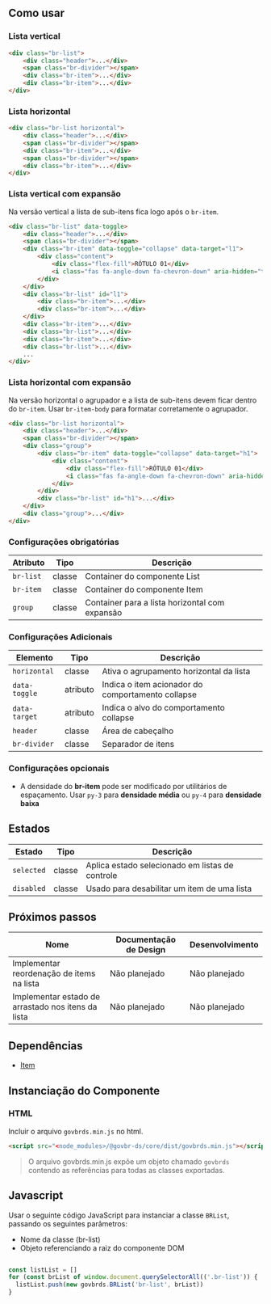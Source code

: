 [version]: # (3.0.5)

## Como usar

### Lista vertical

```html
<div class="br-list">
    <div class="header">...</div>
    <span class="br-divider"></span>
    <div class="br-item">...</div>
    <div class="br-item">...</div>
</div>
```

### Lista horizontal

```html
<div class="br-list horizontal">
    <div class="header">...</div>
    <span class="br-divider"></span>
    <div class="br-item">...</div>
    <span class="br-divider"></span>
    <div class="br-item">...</div>
</div>
```

### Lista vertical com expansão

Na versão vertical a lista de sub-itens fica logo após o `br-item`.

```html
<div class="br-list" data-toggle>
    <div class="header">...</div>
    <span class="br-divider"></span>
    <div class="br-item" data-toggle="collapse" data-target="l1">
        <div class="content">
            <div class="flex-fill">RÓTULO 01</div>
            <i class="fas fa-angle-down fa-chevron-down" aria-hidden="true" aria-label="Expandir/Retrair Rótulo 01"></i>
        </div>
    </div>
    <div class="br-list" id="l1">
        <div class="br-item">...</div>
        <div class="br-item">...</div>
    </div>
    <div class="br-item">...</div>
    <div class="br-list">...</div>
    <div class="br-item">...</div>
    <div class="br-list">...</div>
    ...
</div>
```

### Lista horizontal com expansão

Na versão horizontal o agrupador e a lista de sub-itens devem ficar dentro do `br-item`. Usar `br-item-body` para formatar corretamente o agrupador.

```html
<div class="br-list horizontal">
    <div class="header">...</div>
    <span class="br-divider"></span>
    <div class="group">
        <div class="br-item" data-toggle="collapse" data-target="h1">
            <div class="content">
                <div class="flex-fill">RÓTULO 01</div>
                <i class="fas fa-angle-down fa-chevron-down" aria-hidden="true" aria-label="Expandir/Retrair Rótulo 01"></i>
            </div>
        </div>
        <div class="br-list" id="h1">...</div>
    </div>
    <div class="group">...</div>
</div>
```

### Configurações obrigatórias

| Atributo  | Tipo   | Descrição                                      |
| --------- | ------ | ---------------------------------------------- |
| `br-list` | classe | Container do componente List                   |
| `br-item` | classe | Container do componente Item                   |
| `group`   | classe | Container para a lista horizontal com expansão |

### Configurações Adicionais

| Elemento      | Tipo     | Descrição                                         |
| ------------- | -------- | ------------------------------------------------- |
| `horizontal`  | classe   | Ativa o agrupamento horizontal da lista           |
| `data-toggle` | atributo | Indica o item acionador do comportamento collapse |
| `data-target` | atributo | Indica o alvo do comportamento collapse           |
| `header`      | classe   | Área de cabeçalho                                 |
| `br-divider`  | classe   | Separador de itens                                |

### Configurações opcionais

-   A densidade do **br-item** pode ser modificado por utilitários de espaçamento. Usar `py-3` para **densidade média** ou `py-4` para **densidade baixa**

## Estados

| Estado     | Tipo   | Descrição                                       |
| ---------- | ------ | ----------------------------------------------- |
| `selected` | classe | Aplica estado selecionado em listas de controle |
| `disabled` | classe | Usado para desabilitar um item de uma lista     |

## Próximos passos

| Nome                                               | Documentação de Design | Desenvolvimento |
| -------------------------------------------------- | ---------------------- | --------------- |
| Implementar reordenação de items na lista          | Não planejado          | Não planejado   |
| Implementar estado de arrastado nos itens da lista | Não planejado          | Não planejado   |

## Dependências

- [Item](/components/item)

## Instanciação do Componente

### HTML

Incluir o arquivo `govbrds.min.js` no html.

```html
<script src="<node_modules>/@govbr-ds/core/dist/govbrds.min.js"></script>
```

> O arquivo govbrds.min.js expõe um objeto chamado `govbrds` contendo as referências para todas as classes exportadas.

## Javascript

Usar o seguinte código JavaScript para instanciar a classe `BRList`, passando os seguintes parâmetros:

- Nome da classe (br-list)
- Objeto referenciando a raiz do componente DOM

```javascript

const listList = []
for (const brList of window.document.querySelectorAll(('.br-list')) {
  listList.push(new govbrds.BRList('br-list', brList))
}

```
